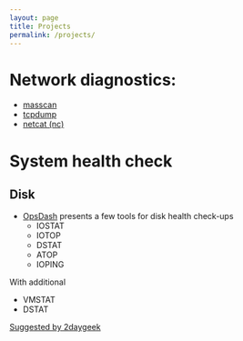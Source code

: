 ```yaml
---
layout: page
title: Projects
permalink: /projects/
---
```


# Network diagnostics:
- [masscan](https://danielmiessler.com/study/masscan/)
- [tcpdump](https://danielmiessler.com/study/tcpdump/)
- [netcat (nc)](https://www.poftut.com/netcat-nc-command-tutorial-examples/)

# System health check
## Disk
- [OpsDash](https://www.opsdash.com/blog/disk-monitoring-linux.html) presents a few tools for disk health check-ups
  - IOSTAT
  - IOTOP
  - DSTAT
  - ATOP
  - IOPING

With additional
- VMSTAT
- DSTAT

[Suggested by 2daygeek](https://www.2daygeek.com/linux-disk-io-performance-monitoring/)
